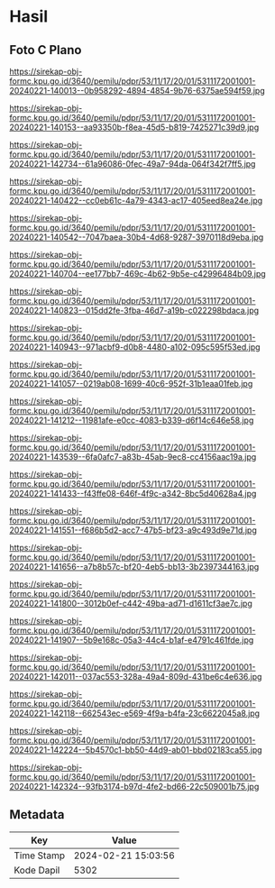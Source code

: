 # Hasil

## Foto C Plano

https://sirekap-obj-formc.kpu.go.id/3640/pemilu/pdpr/53/11/17/20/01/5311172001001-20240221-140013--0b958292-4894-4854-9b76-6375ae594f59.jpg

https://sirekap-obj-formc.kpu.go.id/3640/pemilu/pdpr/53/11/17/20/01/5311172001001-20240221-140153--aa93350b-f8ea-45d5-b819-7425271c39d9.jpg

https://sirekap-obj-formc.kpu.go.id/3640/pemilu/pdpr/53/11/17/20/01/5311172001001-20240221-142734--61a96086-0fec-49a7-94da-064f342f7ff5.jpg

https://sirekap-obj-formc.kpu.go.id/3640/pemilu/pdpr/53/11/17/20/01/5311172001001-20240221-140422--cc0eb61c-4a79-4343-ac17-405eed8ea24e.jpg

https://sirekap-obj-formc.kpu.go.id/3640/pemilu/pdpr/53/11/17/20/01/5311172001001-20240221-140542--7047baea-30b4-4d68-9287-3970118d9eba.jpg

https://sirekap-obj-formc.kpu.go.id/3640/pemilu/pdpr/53/11/17/20/01/5311172001001-20240221-140704--ee177bb7-469c-4b62-9b5e-c42996484b09.jpg

https://sirekap-obj-formc.kpu.go.id/3640/pemilu/pdpr/53/11/17/20/01/5311172001001-20240221-140823--015dd2fe-3fba-46d7-a19b-c022298bdaca.jpg

https://sirekap-obj-formc.kpu.go.id/3640/pemilu/pdpr/53/11/17/20/01/5311172001001-20240221-140943--971acbf9-d0b8-4480-a102-095c595f53ed.jpg

https://sirekap-obj-formc.kpu.go.id/3640/pemilu/pdpr/53/11/17/20/01/5311172001001-20240221-141057--0219ab08-1699-40c6-952f-31b1eaa01feb.jpg

https://sirekap-obj-formc.kpu.go.id/3640/pemilu/pdpr/53/11/17/20/01/5311172001001-20240221-141212--11981afe-e0cc-4083-b339-d6f14c646e58.jpg

https://sirekap-obj-formc.kpu.go.id/3640/pemilu/pdpr/53/11/17/20/01/5311172001001-20240221-143539--6fa0afc7-a83b-45ab-9ec8-cc4156aac19a.jpg

https://sirekap-obj-formc.kpu.go.id/3640/pemilu/pdpr/53/11/17/20/01/5311172001001-20240221-141433--f43ffe08-646f-4f9c-a342-8bc5d40628a4.jpg

https://sirekap-obj-formc.kpu.go.id/3640/pemilu/pdpr/53/11/17/20/01/5311172001001-20240221-141551--f686b5d2-acc7-47b5-bf23-a9c493d9e71d.jpg

https://sirekap-obj-formc.kpu.go.id/3640/pemilu/pdpr/53/11/17/20/01/5311172001001-20240221-141656--a7b8b57c-bf20-4eb5-bb13-3b2397344163.jpg

https://sirekap-obj-formc.kpu.go.id/3640/pemilu/pdpr/53/11/17/20/01/5311172001001-20240221-141800--3012b0ef-c442-49ba-ad71-d1611cf3ae7c.jpg

https://sirekap-obj-formc.kpu.go.id/3640/pemilu/pdpr/53/11/17/20/01/5311172001001-20240221-141907--5b9e168c-05a3-44c4-b1af-e4791c461fde.jpg

https://sirekap-obj-formc.kpu.go.id/3640/pemilu/pdpr/53/11/17/20/01/5311172001001-20240221-142011--037ac553-328a-49a4-809d-431be6c4e636.jpg

https://sirekap-obj-formc.kpu.go.id/3640/pemilu/pdpr/53/11/17/20/01/5311172001001-20240221-142118--662543ec-e569-4f9a-b4fa-23c6622045a8.jpg

https://sirekap-obj-formc.kpu.go.id/3640/pemilu/pdpr/53/11/17/20/01/5311172001001-20240221-142224--5b4570c1-bb50-44d9-ab01-bbd02183ca55.jpg

https://sirekap-obj-formc.kpu.go.id/3640/pemilu/pdpr/53/11/17/20/01/5311172001001-20240221-142324--93fb3174-b97d-4fe2-bd66-22c509001b75.jpg


## Metadata

| Key        | Value               |
| ---------- | ------------------- |
| Time Stamp | 2024-02-21 15:03:56 |
| Kode Dapil | 5302                |



